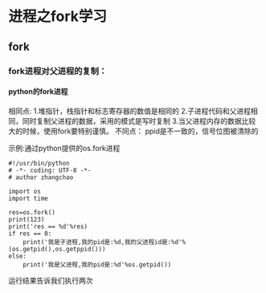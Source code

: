 # 进程之fork学习

## fork

### fork进程对父进程的复制：

#### python的fork进程
相同点:
    1.堆指针，栈指针和标志寄存器的数值是相同的
    2.子进程代码和父进程相同，同时复制父进程的数据，采用的模式是写时复制
    3.当父进程内存的数据比较大的时候，使用fork要特别谨慎。
不同点：
    ppid是不一致的，信号位图被清除的

示例:通过python提供的os.fork进程
```
#!/usr/bin/python
# -*- coding: UTF-8 -*-
# author zhangchao

import os
import time

res=os.fork()
print(123)
print('res == %d'%res)
if res == 0:
    print('我是子进程,我的pid是:%d,我的父进程id是:%d'%(os.getpid(),os.getppid()))
else:
    print('我是父进程,我的pid是:%d'%os.getpid())
```
运行结果告诉我们执行两次